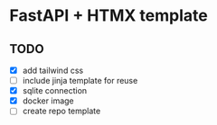 # FastAPI + HTMX template

## TODO
- [x] add tailwind css
- [ ] include jinja template for reuse
- [x] sqlite connection
- [x] docker image
- [ ] create repo template
